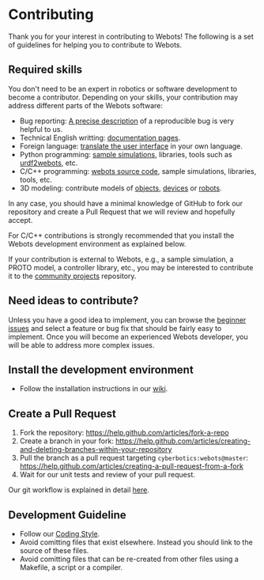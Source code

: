 # Contributing

Thank you for your interest in contributing to Webots!
The following is a set of guidelines for helping you to contribute to Webots.

## Required skills

You don't need to be an expert in robotics or software development to become a contributor.
Depending on your skills, your contribution may address different parts of the Webots software:

- Bug reporting: [A precise description](https://github.com/cyberbotics/webots/issues/new?template=bug_report.md) of a reproducible bug is very helpful to us.
- Technical English writting: [documentation pages](https://github.com/cyberbotics/webots/tree/master/docs).
- Foreign language: [translate the user interface](https://github.com/cyberbotics/webots/tree/master/resources/translations) in your own language.
- Python programming: [sample simulations](https://github.com/cyberbotics/webots/tree/master/projects/languages/python/controllers), libraries, tools such as [urdf2webots](https://github.com/cyberbotics/urdf2webots), etc.
- C/C++ programming: [webots source code](https://github.com/cyberbotics/webots/tree/master/src), sample simulations, libraries, tools, etc.
- 3D modeling: contribute models of [objects](https://github.com/cyberbotics/webots/tree/master/projects/objects), [devices](https://github.com/cyberbotics/webots/tree/master/projects/devices) or [robots](https://github.com/cyberbotics/webots/tree/master/projects/robots).

In any case, you should have a minimal knowledge of GitHub to fork our repository and create a Pull Request that we will review and hopefully accept.

For C/C++ contributions is strongly recommended that you install the Webots development environment as explained below.

If your contribution is external to Webots, e.g., a sample simulation, a PROTO model, a controller library, etc., you may be interested to contribute it to the [community projects](https://github.com/cyberbotics/community-projects) repository.

## Need ideas to contribute?

Unless you have a good idea to implement, you can browse the [beginner issues](https://github.com/cyberbotics/webots/issues?utf8=%E2%9C%93&q=is%3Aissue+is%3Aopen+label%3A%22good+first+issue%22) and select a feature or bug fix that should be fairly easy to implement.
Once you will become an experienced Webots developer, you will be able to address more complex issues.

## Install the development environment

* Follow the installation instructions in our [wiki](https://github.com/cyberbotics/webots/wiki/).

## Create a Pull Request

1. Fork the repository: https://help.github.com/articles/fork-a-repo
2. Create a branch in your fork: https://help.github.com/articles/creating-and-deleting-branches-within-your-repository
3. Pull the branch as a pull request targeting `cyberbotics:webots@master`: https://help.github.com/articles/creating-a-pull-request-from-a-fork
4. Wait for our unit tests and review of your pull request.

Our git workflow is explained in detail [here](https://github.com/cyberbotics/webots/wiki/Git-workflow/).

## Development Guideline

* Follow our [Coding Style](https://github.com/cyberbotics/webots/wiki/Coding-Style/).
* Avoid comitting files that exist elsewhere. Instead you should link to the source of these files.
* Avoid comitting files that can be re-created from other files using a Makefile, a script or a compiler.
